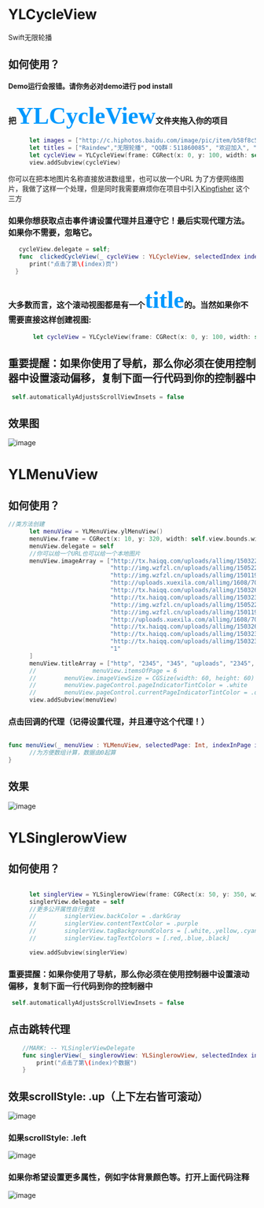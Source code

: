 # YLCycleView
Swift无限轮播
## 如何使用？
#### Demo运行会报错。请你务必对demo进行 pod install
### 把<font color=#0099ff size=14 face="黑体">YLCycleView</font>文件夹拖入你的项目
  ```Swift
        let images = ["http://c.hiphotos.baidu.com/image/pic/item/b58f8c5494eef01f50d40bbee5fe9925bd317d8c.jpg", "1", "2", "3", "4"]
        let titles = ["Raindew","无限轮播", "QQ群：511860085", "欢迎加入", "帅的人已经Star"]
        let cycleView = YLCycleView(frame: CGRect(x: 0, y: 100, width: self.view.bounds.width, height: 150), images: images, titles: titles)
        view.addSubview(cycleView)
  ```
  你可以在把本地图片名称直接放进数组里，也可以放一个URL
  为了方便网络图片，我做了这样一个处理，但是同时我需要麻烦你在项目中引入[Kingfisher](https://github.com/onevcat/Kingfisher) 这个三方
### 如果你想获取点击事件请设置代理并且遵守它！最后实现代理方法。如果你不需要，忽略它。
  ```Swift
     cycleView.delegate = self;
     func  clickedCycleView(_ cycleView : YLCycleView, selectedIndex index: Int) {
        print("点击了第\(index)页")
    }
  ```
### 大多数而言，这个滚动视图都是有一个<font color=#0099ff size=14 face="黑体">title</font>的。当然如果你不需要直接这样创建视图:
  ```Swift
        let cycleView = YLCycleView(frame: CGRect(x: 0, y: 100, width: self.view.bounds.width, height: 150), images: images)
  ```
## 重要提醒：如果你使用了导航，那么你必须在使用控制器中设置滚动偏移，复制下面一行代码到你的控制器中
```Swift
 self.automaticallyAdjustsScrollViewInsets = false
```
## 效果图

![image](https://github.com/Rain-dew/YLCycleView/blob/master/YLCycleViewDemo/YLCycleViewDemo/%E6%95%88%E6%9E%9C.gif)

# YLMenuView
## 如何使用？
  ```Swift
  //类方法创建
        let menuView = YLMenuView.ylMenuView()
        menuView.frame = CGRect(x: 10, y: 320, width: self.view.bounds.width - 20, height: 250)
        menuView.delegate = self
        //你可以给一个URL也可以给一个本地图片
        menuView.imageArray = ["http://tx.haiqq.com/uploads/allimg/150322/021422Lb-10.jpg",
                               "http://img.wzfzl.cn/uploads/allimg/150522/co150522214536-15.jpg",
                               "http://img.wzfzl.cn/uploads/allimg/150119/co150119220K2-18.jpg",
                               "http://uploads.xuexila.com/allimg/1608/704-160Q5100Z6.jpg",
                               "http://tx.haiqq.com/uploads/allimg/150326/1P4511163-9.jpg",
                               "http://tx.haiqq.com/uploads/allimg/150323/15135032M-1.jpg",
                               "http://img.wzfzl.cn/uploads/allimg/150522/co150522214536-15.jpg",
                               "http://img.wzfzl.cn/uploads/allimg/150119/co150119220K2-18.jpg",
                               "http://uploads.xuexila.com/allimg/1608/704-160Q5100Z6.jpg",
                               "http://tx.haiqq.com/uploads/allimg/150326/1P4511163-9.jpg",
                               "http://tx.haiqq.com/uploads/allimg/150323/15135032M-1.jpg",
                               "http://tx.haiqq.com/uploads/allimg/150323/15135032M-1.jpg",
                               "1"
        ]
        menuView.titleArray = ["http", "2345", "345", "uploads", "2345", "allimg", "34545", "uploads", "345", "http", "uploads", "uploads", "uploads"]
        //                menuView.itemsOfPage = 6
        //        menuView.imageViewSize = CGSize(width: 60, height: 60)
        //        menuView.pageControl.pageIndicatorTintColor = .white
        //        menuView.pageControl.currentPageIndicatorTintColor = .darkGray
        view.addSubview(menuView)

  ```
### 点击回调的代理（记得设置代理，并且遵守这个代理！）
  ```Swift
  
func menuView(_ menuView : YLMenuView, selectedPage: Int, indexInPage index: Int, indexInAllData : Int) {
        //为方便数组计算，数据由0起算
}
  ```
## 效果
![image](https://github.com/Rain-dew/YLCycleView/blob/master/YLCycleViewDemo/YLCycleViewDemo/MenuView.gif)

# YLSinglerowView
## 如何使用？
  ```Swift
  
        let singlerView = YLSinglerowView(frame: CGRect(x: 50, y: 350, width: 200, height: 30), scrollStyle: .up, roundTime: 5, contentSource: ["这是一条重大新闻","吃货节到了钱包准备好了吗","独家福利来就送!"], tagSource: ["新闻", "吃货节", "福利"])
        singlerView.delegate = self
        //更多公开属性自行查找
        //        singlerView.backColor = .darkGray
        //        singlerView.contentTextColor = .purple
        //        singlerView.tagBackgroundColors = [.white,.yellow,.cyan]
        //        singlerView.tagTextColors = [.red,.blue,.black]

        view.addSubview(singlerView)
  ```
### 重要提醒：如果你使用了导航，那么你必须在使用控制器中设置滚动偏移，复制下面一行代码到你的控制器中
```Swift
 self.automaticallyAdjustsScrollViewInsets = false
```
## 点击跳转代理
```Swift
    //MARK: -- YLSinglerViewDelegate
    func singlerView(_ singlerowView: YLSinglerowView, selectedIndex index: Int) {
        print("点击了第\(index)个数据")
    }
```
## 效果scrollStyle: .up（上下左右皆可滚动）
![image](https://github.com/Rain-dew/YLCycleView/blob/master/YLCycleViewDemo/YLCycleViewDemo/up.gif)
### 如果scrollStyle: .left
![image](https://github.com/Rain-dew/YLCycleView/blob/master/YLCycleViewDemo/YLCycleViewDemo/singer1.gif)
### 如果你希望设置更多属性，例如字体背景颜色等。打开上面代码注释
![image](https://github.com/Rain-dew/YLCycleView/blob/master/YLCycleViewDemo/YLCycleViewDemo/singer2.gif)


